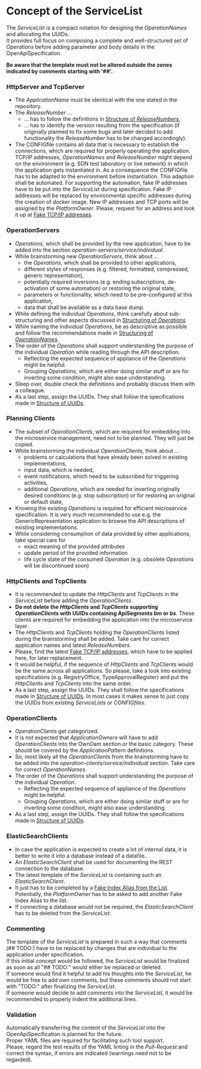 # Concept of the ServiceList

The _ServiceList_ is a compact notation for designing the _OperationNames_ and allocating the UUIDs.  
It provides full focus on composing a complete and well-structured set of _Operations_ before adding parameter and body details in the OpenApiSpecification.  

**Be aware that the template must not be altered outside the zones indicated by comments starting with '##'.**   


### HttpServer and TcpServer

* The _ApplicationName_ must be identical with the one stated in the repository.
* The _ReleaseNumber_ ...
  * ... has to follow the definitions in [Structure of _ReleaseNumbers_](../../ElementsApplicationPattern/Names/StructureOfReleaseNumbers/StructureOfReleaseNumbers.md),
  * ... has to identify the version resulting from the specification (if originally planned to fix some bugs and later decided to add functionality the _ReleaseNumber_ has to be changed accordingly).  
* The CONFIGfile contains all data that is necessary to establish the connections, which are required for properly operating the application. TCP/IP addresses, _OperationNames_ and _ReleaseNumber_ might depend on the environment (e.g. SDN test laboratory or live network) in which the application gets instantiated in. As a consequence the CONFIGfile has to be adapted to the environment before instantiation. This adaption shall be automated. For supporting the automation, fake IP addresses have to be put into the _ServiceList_ during specification. Fake IP addresses will be replaced by environmental specific addresses during the creation of docker image. New IP addresses and TCP ports will be assigned by the _PlatformOwner_. Please, request for an address and look it up at [Fake TCP/IP addresses](../../TestingApplications/Infrastructure/SdnLaboratory/FakeAddresses/IpAddresses.md).


### OperationServers

* _Operations_, which shall be provided by the new application, have to be added into the section _operation-servers/service/individual_.
* While brainstorming new _OperationServers_, think about ...
  * the _Operations_, which shall be provided to other applications,
  * different styles of responses (e.g. filtered, formatted, compressed, generic representation),
  * potentially required inversions (e.g. ending subscriptions, de-activation of some automation) or restoring the original state,
  * parameters or functionality, which need to be pre-configured at this application,
  * data that shall be available as a data base dump.
* While defining the individual _Operations_, think carefully about sub-structuring and other aspects discussed in [Structuring of _Operations_](../../ElementsApplicationPattern/Functions/StructureOfServices/StructureOfServices.md).
* While naming the individual _Operations_, be as descriptive as possible and follow the recommendations made in [Structuring of _OperationNames_](../../ElementsApplicationPattern/Names/StructureOfServiceNames/StructureOfServiceNames.md).
* The order of the _Operations_ shall support understanding the purpose of the individual _Operation_ while reading through the API description.
  * Reflecting the expected sequence of appliance of the _Operations_ might be helpful.
  * Grouping _Operations_, which are either doing similar stuff or are for inverting some condition, might also ease understanding.
* Sleep over, double check the definitions and probably discuss them with a colleague.
* As a last step, assign the UUIDs. They shall follow the specifications made in [Structure of UUIDs](../../ElementsApplicationPattern/Names/StructureOfUuids/StructureOfUuids.md).


### Planning Clients

* The subset of _OperationClients_, which are required for embedding into the microservice management, need not to be planned. They will just be copied.  
* While brainstorming the individual _OperationClients_, think about ...  
  * problems or calculations that have already been solved in existing implementations,  
  * input data, which is needed,  
  * event notifications, which need to be subscribed for triggering activities,  
  * additional _Operations_, which are needed for inverting originally desired conditions (e.g. stop subscription) or for restoring an original or default state,  
* Knowing the existing _Operations_ is required for efficient microservice specification. It is very much recommended to use e.g. the GenericRepresentation application to browse the API descriptions of existing implementations.  
* While considering consumption of data provided by other applications, take special care for  
  * exact meaning of the provided attributes  
  * update period of the provided information  
  * life cycle state of the consumed _Operation_ (e.g. obsolete _Operations_ will be discontinued soon)  


### HttpClients and TcpClients

* It is recommended to update the _HttpClients_ and _TcpClients_ in the _ServiceList_ before adding the _OperationClients_.
* **Do not delete the _HttpClients_ and _TcpClients_ supporting _OperationClients_ with UUIDs containing ApiSegments _bm_ or _bs_**. These clients are required for embedding the application into the microservice layer.
* The _HttpClients_ and _TcpClients_ holding the _OperationClients_ listed during the brainstorming shall be added. Take care for correct application names and latest _ReleaseNumbers_.
* Please, find the latest [Fake TCP/IP addresses](../../TestingApplications/Infrastructure/SdnLaboratory/FakeAddresses/IpAddresses.md), which have to be applied here, for later replacement.
* It would be helpful, if the sequence of _HttpClients_ and _TcpClients_ would be the same across all applications. So please, take a look into existing specifications (e.g. RegistryOffice, TypeApprovalRegister) and put the _HttpClients_ and _TcpClients_ into the same order.
* As a last step, assign the UUIDs. They shall follow the specifications made in [Structure of UUIDs](../../ElementsApplicationPattern/Names/StructureOfUuids/StructureOfUuids.md). In most cases it makes sense to just copy the UUIDs from existing _ServiceLists_ or _CONFIGfiles_.


### OperationClients

* _OperationClients_ get categorized.
* It is not expected that _ApplicationOwners_ will have to add _OperationClients_ into the OwnOam section or the basic category. These should be covered by the _ApplicationPattern_ definitions.
* So, most likely all the _OperationClients_ from the brainstorming have to be added into the _operation-clients/service/individual_ section. Take care for correct _OperationNames_.
* The order of the _Operations_ shall support understanding the purpose of the individual _Operation_.
  * Reflecting the expected sequence of appliance of the _Operations_ might be helpful.
  * Grouping _Operations_, which are either doing similar stuff or are for inverting some condition, might also ease understanding.
* As a last step, assign the UUIDs. They shall follow the specifications made in [Structure of UUIDs](../../ElementsApplicationPattern/Names/StructureOfUuids/StructureOfUuids.md).


### ElasticSearchClients

* In case the application is expected to create a lot of internal data, it is better to write it into a database instead of a datafile.  
* An _ElasticSearchClient_ shall be used for documenting the REST connection to the database.  
* The latest template of the _ServiceList_ is containing such an _ElasticSearchClient_.  
* It just has to be completed by a [Fake Index Alias from the List](../../TestingApplications/Infrastructure/SdnLaboratory/FakeAddresses/IndexAliases.md). Potentially, the _PlatformOwner_ has to be asked to add another Fake Index Alias to the list.
* If connecting a database would not be required, the _ElasticSearchClient_ has to be deleted from the _ServiceList_.  


### Commenting

The template of the _ServiceList_ is prepared in such a way that comments (## TODO:) have to be replaced by changes that are individual to the application under specification.  
If this initial concept would be followed, the _ServiceList_ would be finalized as soon as all "## TODO:" would either be replaced or deleted.  
If someone would find it helpful to add his thoughts into the _ServiceList_, he would be free to add own comments, but these comments should not start with "TODO:" after finalizing the _ServiceList_.  
If someone would decide to add comments into the _ServiceList_, it would be recommended to properly indent the additional lines.


### Validation

Automatically transferring the content of the _ServiceList_ into the OpenApiSpecification is planned for the future.  
Proper YAML files are required for facilitating such tool support.  
Please, regard the test results of the YAML linting in the _Pull-Request_ and correct the syntax, if errors are indicated (warnings need not to be regarded).  
